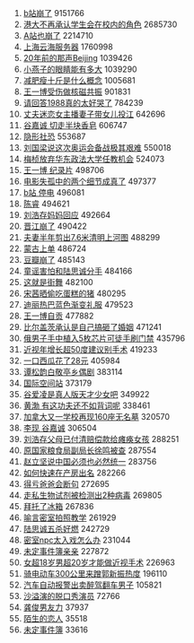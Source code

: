 1. [b站崩了](https://s.weibo.com/weibo?q=%23b%E7%AB%99%E5%B4%A9%E4%BA%86%23&Refer=top) 9151766
1. [港大不再承认学生会在校内的角色](https://s.weibo.com/weibo?q=%23%E6%B8%AF%E5%A4%A7%E4%B8%8D%E5%86%8D%E6%89%BF%E8%AE%A4%E5%AD%A6%E7%94%9F%E4%BC%9A%E5%9C%A8%E6%A0%A1%E5%86%85%E7%9A%84%E8%A7%92%E8%89%B2%23&Refer=top) 2685730
1. [A站也崩了](https://s.weibo.com/weibo?q=A%E7%AB%99%E4%B9%9F%E5%B4%A9%E4%BA%86&Refer=top) 2214710
1. [上海云海服务器](https://s.weibo.com/weibo?q=%23%E4%B8%8A%E6%B5%B7%E4%BA%91%E6%B5%B7%E6%9C%8D%E5%8A%A1%E5%99%A8%23&Refer=top) 1760998
1. [20年前的那声Beijing](https://s.weibo.com/weibo?q=%2320%E5%B9%B4%E5%89%8D%E7%9A%84%E9%82%A3%E5%A3%B0Beijing%23&Refer=top) 1039426
1. [小燕子的眼睛能有多大](https://s.weibo.com/weibo?q=%23%E5%B0%8F%E7%87%95%E5%AD%90%E7%9A%84%E7%9C%BC%E7%9D%9B%E8%83%BD%E6%9C%89%E5%A4%9A%E5%A4%A7%23&Refer=top) 1039290
1. [减肥瘦十斤是什么概念](https://s.weibo.com/weibo?q=%23%E5%87%8F%E8%82%A5%E7%98%A6%E5%8D%81%E6%96%A4%E6%98%AF%E4%BB%80%E4%B9%88%E6%A6%82%E5%BF%B5%23&Refer=top) 1005681
1. [王一博受伤做核磁共振](https://s.weibo.com/weibo?q=%23%E7%8E%8B%E4%B8%80%E5%8D%9A%E5%8F%97%E4%BC%A4%E5%81%9A%E6%A0%B8%E7%A3%81%E5%85%B1%E6%8C%AF%23&Refer=top) 901831
1. [请回答1988真的太好哭了](https://s.weibo.com/weibo?q=%23%E8%AF%B7%E5%9B%9E%E7%AD%941988%E7%9C%9F%E7%9A%84%E5%A4%AA%E5%A5%BD%E5%93%AD%E4%BA%86%23&Refer=top) 784239
1. [丈夫迷恋女主播妻子带女儿投江](https://s.weibo.com/weibo?q=%23%E4%B8%88%E5%A4%AB%E8%BF%B7%E6%81%8B%E5%A5%B3%E4%B8%BB%E6%92%AD%E5%A6%BB%E5%AD%90%E5%B8%A6%E5%A5%B3%E5%84%BF%E6%8A%95%E6%B1%9F%23&Refer=top) 642696
1. [谷嘉诚 切走半块香皂](https://s.weibo.com/weibo?q=%E8%B0%B7%E5%98%89%E8%AF%9A%20%E5%88%87%E8%B5%B0%E5%8D%8A%E5%9D%97%E9%A6%99%E7%9A%82&Refer=top) 606747
1. [隐形社恐](https://s.weibo.com/weibo?q=%23%E9%9A%90%E5%BD%A2%E7%A4%BE%E6%81%90%23&Refer=top) 553687
1. [刘国梁说这次奥运会备战极其艰难](https://s.weibo.com/weibo?q=%23%E5%88%98%E5%9B%BD%E6%A2%81%E8%AF%B4%E8%BF%99%E6%AC%A1%E5%A5%A5%E8%BF%90%E4%BC%9A%E5%A4%87%E6%88%98%E6%9E%81%E5%85%B6%E8%89%B0%E9%9A%BE%23&Refer=top) 550018
1. [梅桢放弃华东政法大学任教机会](https://s.weibo.com/weibo?q=%23%E6%A2%85%E6%A1%A2%E6%94%BE%E5%BC%83%E5%8D%8E%E4%B8%9C%E6%94%BF%E6%B3%95%E5%A4%A7%E5%AD%A6%E4%BB%BB%E6%95%99%E6%9C%BA%E4%BC%9A%23&Refer=top) 524073
1. [王一博 纪录片](https://s.weibo.com/weibo?q=%E7%8E%8B%E4%B8%80%E5%8D%9A%20%E7%BA%AA%E5%BD%95%E7%89%87&Refer=top) 498706
1. [电影失孤中的两个细节成真了](https://s.weibo.com/weibo?q=%23%E7%94%B5%E5%BD%B1%E5%A4%B1%E5%AD%A4%E4%B8%AD%E7%9A%84%E4%B8%A4%E4%B8%AA%E7%BB%86%E8%8A%82%E6%88%90%E7%9C%9F%E4%BA%86%23&Refer=top) 497377
1. [b站 停电](https://s.weibo.com/weibo?q=b%E7%AB%99%20%E5%81%9C%E7%94%B5&Refer=top) 496081
1. [陈睿](https://s.weibo.com/weibo?q=%E9%99%88%E7%9D%BF&Refer=top) 494621
1. [刘浩存妈妈回应](https://s.weibo.com/weibo?q=%23%E5%88%98%E6%B5%A9%E5%AD%98%E5%A6%88%E5%A6%88%E5%9B%9E%E5%BA%94%23&Refer=top) 492664
1. [晋江崩了](https://s.weibo.com/weibo?q=%E6%99%8B%E6%B1%9F%E5%B4%A9%E4%BA%86&Refer=top) 490422
1. [夫妻半年剪出7.6米清明上河图](https://s.weibo.com/weibo?q=%23%E5%A4%AB%E5%A6%BB%E5%8D%8A%E5%B9%B4%E5%89%AA%E5%87%BA7.6%E7%B1%B3%E6%B8%85%E6%98%8E%E4%B8%8A%E6%B2%B3%E5%9B%BE%23&Refer=top) 488299
1. [蒙古上单](https://s.weibo.com/weibo?q=%E8%92%99%E5%8F%A4%E4%B8%8A%E5%8D%95&Refer=top) 486724
1. [豆瓣崩了](https://s.weibo.com/weibo?q=%E8%B1%86%E7%93%A3%E5%B4%A9%E4%BA%86&Refer=top) 485143
1. [童谣害怕和陆思诚分手](https://s.weibo.com/weibo?q=%23%E7%AB%A5%E8%B0%A3%E5%AE%B3%E6%80%95%E5%92%8C%E9%99%86%E6%80%9D%E8%AF%9A%E5%88%86%E6%89%8B%23&Refer=top) 484166
1. [这就是街舞](https://s.weibo.com/weibo?q=%E8%BF%99%E5%B0%B1%E6%98%AF%E8%A1%97%E8%88%9E&Refer=top) 482100
1. [宋茜晒偷吃蛋糕的猪](https://s.weibo.com/weibo?q=%23%E5%AE%8B%E8%8C%9C%E6%99%92%E5%81%B7%E5%90%83%E8%9B%8B%E7%B3%95%E7%9A%84%E7%8C%AA%23&Refer=top) 480295
1. [迪丽热巴蓝色渐变礼服](https://s.weibo.com/weibo?q=%23%E8%BF%AA%E4%B8%BD%E7%83%AD%E5%B7%B4%E8%93%9D%E8%89%B2%E6%B8%90%E5%8F%98%E7%A4%BC%E6%9C%8D%23&Refer=top) 479523
1. [王一博自贡](https://s.weibo.com/weibo?q=%23%E7%8E%8B%E4%B8%80%E5%8D%9A%E8%87%AA%E8%B4%A1%23&Refer=top) 477882
1. [比尔盖茨承认是自己搞砸了婚姻](https://s.weibo.com/weibo?q=%23%E6%AF%94%E5%B0%94%E7%9B%96%E8%8C%A8%E6%89%BF%E8%AE%A4%E6%98%AF%E8%87%AA%E5%B7%B1%E6%90%9E%E7%A0%B8%E4%BA%86%E5%A9%9A%E5%A7%BB%23&Refer=top) 471241
1. [俄男子手中植入5枚芯片可徒手刷门禁](https://s.weibo.com/weibo?q=%23%E4%BF%84%E7%94%B7%E5%AD%90%E6%89%8B%E4%B8%AD%E6%A4%8D%E5%85%A55%E6%9E%9A%E8%8A%AF%E7%89%87%E5%8F%AF%E5%BE%92%E6%89%8B%E5%88%B7%E9%97%A8%E7%A6%81%23&Refer=top) 435796
1. [近视年增长超50度建议别手术](https://s.weibo.com/weibo?q=%23%E8%BF%91%E8%A7%86%E5%B9%B4%E5%A2%9E%E9%95%BF%E8%B6%8550%E5%BA%A6%E5%BB%BA%E8%AE%AE%E5%88%AB%E6%89%8B%E6%9C%AF%23&Refer=top) 419233
1. [一口西瓜花了28元](https://s.weibo.com/weibo?q=%23%E4%B8%80%E5%8F%A3%E8%A5%BF%E7%93%9C%E8%8A%B1%E4%BA%8628%E5%85%83%23&Refer=top) 405984
1. [谭松韵白敬亭乡偶剧](https://s.weibo.com/weibo?q=%23%E8%B0%AD%E6%9D%BE%E9%9F%B5%E7%99%BD%E6%95%AC%E4%BA%AD%E4%B9%A1%E5%81%B6%E5%89%A7%23&Refer=top) 383114
1. [国际空间站](https://s.weibo.com/weibo?q=%E5%9B%BD%E9%99%85%E7%A9%BA%E9%97%B4%E7%AB%99&Refer=top) 373179
1. [谷爱凌是真人版天才少女吧](https://s.weibo.com/weibo?q=%23%E8%B0%B7%E7%88%B1%E5%87%8C%E6%98%AF%E7%9C%9F%E4%BA%BA%E7%89%88%E5%A4%A9%E6%89%8D%E5%B0%91%E5%A5%B3%E5%90%A7%23&Refer=top) 349922
1. [黄渤 有这功夫还不如背词呢](https://s.weibo.com/weibo?q=%E9%BB%84%E6%B8%A4%20%E6%9C%89%E8%BF%99%E5%8A%9F%E5%A4%AB%E8%BF%98%E4%B8%8D%E5%A6%82%E8%83%8C%E8%AF%8D%E5%91%A2&Refer=top) 338461
1. [加拿大又一学校再现160座无名墓](https://s.weibo.com/weibo?q=%23%E5%8A%A0%E6%8B%BF%E5%A4%A7%E5%8F%88%E4%B8%80%E5%AD%A6%E6%A0%A1%E5%86%8D%E7%8E%B0160%E5%BA%A7%E6%97%A0%E5%90%8D%E5%A2%93%23&Refer=top) 320570
1. [李现 谷嘉诚](https://s.weibo.com/weibo?q=%E6%9D%8E%E7%8E%B0%20%E8%B0%B7%E5%98%89%E8%AF%9A&Refer=top) 306504
1. [刘浩存父母已付清赔偿款给瘫痪女孩](https://s.weibo.com/weibo?q=%23%E5%88%98%E6%B5%A9%E5%AD%98%E7%88%B6%E6%AF%8D%E5%B7%B2%E4%BB%98%E6%B8%85%E8%B5%94%E5%81%BF%E6%AC%BE%E7%BB%99%E7%98%AB%E7%97%AA%E5%A5%B3%E5%AD%A9%23&Refer=top) 288251
1. [原国家粮食局副局长徐鸣被查](https://s.weibo.com/weibo?q=%23%E5%8E%9F%E5%9B%BD%E5%AE%B6%E7%B2%AE%E9%A3%9F%E5%B1%80%E5%89%AF%E5%B1%80%E9%95%BF%E5%BE%90%E9%B8%A3%E8%A2%AB%E6%9F%A5%23&Refer=top) 287554
1. [赵立坚说中国必须也必然统一](https://s.weibo.com/weibo?q=%23%E8%B5%B5%E7%AB%8B%E5%9D%9A%E8%AF%B4%E4%B8%AD%E5%9B%BD%E5%BF%85%E9%A1%BB%E4%B9%9F%E5%BF%85%E7%84%B6%E7%BB%9F%E4%B8%80%23&Refer=top) 283756
1. [如何快速在产房出名](https://s.weibo.com/weibo?q=%23%E5%A6%82%E4%BD%95%E5%BF%AB%E9%80%9F%E5%9C%A8%E4%BA%A7%E6%88%BF%E5%87%BA%E5%90%8D%23&Refer=top) 282266
1. [得亏爸爸会断句](https://s.weibo.com/weibo?q=%23%E5%BE%97%E4%BA%8F%E7%88%B8%E7%88%B8%E4%BC%9A%E6%96%AD%E5%8F%A5%23&Refer=top) 272695
1. [走私生物试剂被检测出2种病毒](https://s.weibo.com/weibo?q=%23%E8%B5%B0%E7%A7%81%E7%94%9F%E7%89%A9%E8%AF%95%E5%89%82%E8%A2%AB%E6%A3%80%E6%B5%8B%E5%87%BA2%E7%A7%8D%E7%97%85%E6%AF%92%23&Refer=top) 269805
1. [拜托了冰箱](https://s.weibo.com/weibo?q=%E6%8B%9C%E6%89%98%E4%BA%86%E5%86%B0%E7%AE%B1&Refer=top) 267836
1. [喻言密室拍照教学](https://s.weibo.com/weibo?q=%23%E5%96%BB%E8%A8%80%E5%AF%86%E5%AE%A4%E6%8B%8D%E7%85%A7%E6%95%99%E5%AD%A6%23&Refer=top) 261929
1. [陆思诚五杀好燃](https://s.weibo.com/weibo?q=%23%E9%99%86%E6%80%9D%E8%AF%9A%E4%BA%94%E6%9D%80%E5%A5%BD%E7%87%83%23&Refer=top) 242729
1. [密室npc太入戏怎么办](https://s.weibo.com/weibo?q=%23%E5%AF%86%E5%AE%A4npc%E5%A4%AA%E5%85%A5%E6%88%8F%E6%80%8E%E4%B9%88%E5%8A%9E%23&Refer=top) 231044
1. [未定事件簿亲亲](https://s.weibo.com/weibo?q=%23%E6%9C%AA%E5%AE%9A%E4%BA%8B%E4%BB%B6%E7%B0%BF%E4%BA%B2%E4%BA%B2%23&Refer=top) 227872
1. [女超18岁男超20岁才能做近视手术](https://s.weibo.com/weibo?q=%23%E5%A5%B3%E8%B6%8518%E5%B2%81%E7%94%B7%E8%B6%8520%E5%B2%81%E6%89%8D%E8%83%BD%E5%81%9A%E8%BF%91%E8%A7%86%E6%89%8B%E6%9C%AF%23&Refer=top) 226963
1. [骑电动车300公里来蹭郭新振热度](https://s.weibo.com/weibo?q=%23%E9%AA%91%E7%94%B5%E5%8A%A8%E8%BD%A6300%E5%85%AC%E9%87%8C%E6%9D%A5%E8%B9%AD%E9%83%AD%E6%96%B0%E6%8C%AF%E7%83%AD%E5%BA%A6%23&Refer=top) 196110
1. [汽车自动报警出卖醉驾翻车男子](https://s.weibo.com/weibo?q=%23%E6%B1%BD%E8%BD%A6%E8%87%AA%E5%8A%A8%E6%8A%A5%E8%AD%A6%E5%87%BA%E5%8D%96%E9%86%89%E9%A9%BE%E7%BF%BB%E8%BD%A6%E7%94%B7%E5%AD%90%23&Refer=top) 105821
1. [沙溢演的脱口秀演员](https://s.weibo.com/weibo?q=%23%E6%B2%99%E6%BA%A2%E6%BC%94%E7%9A%84%E8%84%B1%E5%8F%A3%E7%A7%80%E6%BC%94%E5%91%98%23&Refer=top) 72766
1. [龚俊男友力](https://s.weibo.com/weibo?q=%23%E9%BE%9A%E4%BF%8A%E7%94%B7%E5%8F%8B%E5%8A%9B%23&Refer=top) 37937
1. [陌生的恋人](https://s.weibo.com/weibo?q=%E9%99%8C%E7%94%9F%E7%9A%84%E6%81%8B%E4%BA%BA&Refer=top) 35518
1. [未定事件簿](https://s.weibo.com/weibo?q=%E6%9C%AA%E5%AE%9A%E4%BA%8B%E4%BB%B6%E7%B0%BF&Refer=top) 33616